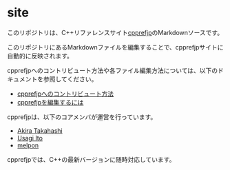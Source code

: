 site
====

このリポジトリは、C++リファレンスサイト[cpprefjp](https://cpprefjp.github.io/)のMarkdownソースです。

このリポジトリにあるMarkdownファイルを編集することで、cpprefjpサイトに自動的に反映されます。


cpprefjpへのコントリビュート方法や各ファイル編集方法については、以下のドキュメントを参照してください。

* [cpprefjpへのコントリビュート方法](CONTRIBUTING.md)
* [cpprefjpを編集するには](/editors_doc/start_editing.md)


cpprefjpは、以下のコアメンバが運営を行っています。
* [Akira Takahashi](https://github.com/faithandbrave/)
* [Usagi Ito](https://github.com/usagi)
* [melpon](https://github.com/melpon)


cpprefjpでは、C++の最新バージョンに随時対応しています。
